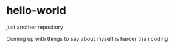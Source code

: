 # hello-world
just another repository

Coming up with things to say about myself is harder than coding
